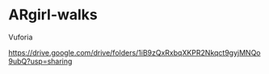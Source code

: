 # ARgirl-walks
Vuforia

https://drive.google.com/drive/folders/1iB9zQxRxbqXKPR2Nkqct9gyjMNQo9ubQ?usp=sharing
